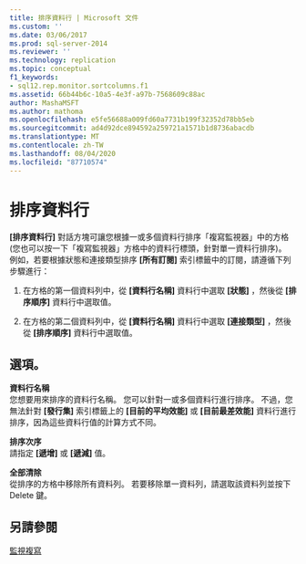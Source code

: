 ```yaml
---
title: 排序資料行 | Microsoft 文件
ms.custom: ''
ms.date: 03/06/2017
ms.prod: sql-server-2014
ms.reviewer: ''
ms.technology: replication
ms.topic: conceptual
f1_keywords:
- sql12.rep.monitor.sortcolumns.f1
ms.assetid: 66b44b6c-10a5-4e3f-a97b-7568609c88ac
author: MashaMSFT
ms.author: mathoma
ms.openlocfilehash: e5fe56688a009fd60a7731b199f32352d78bb5eb
ms.sourcegitcommit: ad4d92dce894592a259721a1571b1d8736abacdb
ms.translationtype: MT
ms.contentlocale: zh-TW
ms.lasthandoff: 08/04/2020
ms.locfileid: "87710574"
---
```

# <a name="sort-columns"></a>排序資料行
  **[排序資料行]** 對話方塊可讓您根據一或多個資料行排序「複寫監視器」中的方格 (您也可以按一下「複寫監視器」方格中的資料行標頭，針對單一資料行排序)。 例如，若要根據狀態和連接類型排序 **[所有訂閱]** 索引標籤中的訂閱，請遵循下列步驟進行：  
  
1.  在方格的第一個資料列中，從 **[資料行名稱]** 資料行中選取 **[狀態]** ，然後從 **[排序順序]** 資料行中選取值。  
  
2.  在方格的第二個資料列中，從 **[資料行名稱]** 資料行中選取 **[連接類型]** ，然後從 **[排序順序]** 資料行中選取值。  
  
## <a name="options"></a>選項。  
 **資料行名稱**  
 您想要用來排序的資料行名稱。 您可以針對一或多個資料行進行排序。 不過，您無法針對 **[發行集]** 索引標籤上的 **[目前的平均效能]** 或 **[目前最差效能]** 資料行進行排序，因為這些資料行值的計算方式不同。  
  
 **排序次序**  
 請指定 **[遞增]** 或 **[遞減]** 值。  
  
 **全部清除**  
 從排序的方格中移除所有資料列。 若要移除單一資料列，請選取該資料列並按下 Delete 鍵。  
  
## <a name="see-also"></a>另請參閱  
 [監視複寫](monitoring-replication.md)  
  
  
